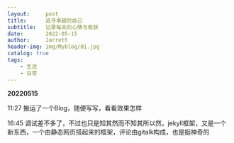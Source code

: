 ```yaml
---
layout:     post
title:      追寻卓越的自己
subtitle:   记录每天的心情与收获
date:       2022-05-15
author:     Jarrett
header-img: img/Myblog/01.jpg
catalog: true
tags:
    - 生活
    - 日常
---
```


**20220515**

11:27 搬运了一个Blog，随便写写，看看效果怎样

16:45 调试差不多了，不过也只是知其然而不知其所以然，jekyll框架，又是一个新东西，一个由静态网页搭起来的框架，评论由gitalk构成，也是挺神奇的